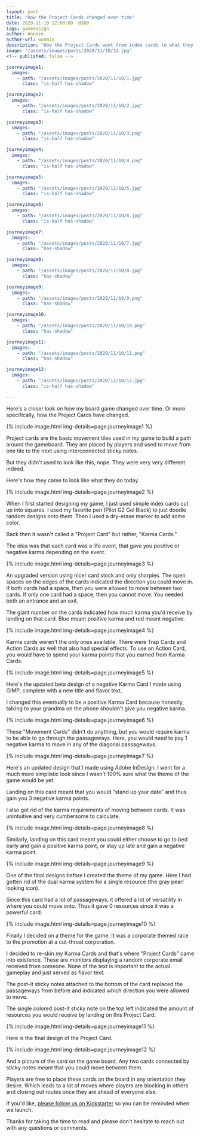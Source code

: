 ```yaml
---
layout: post
title: "How the Project Cards changed over time"
date: 2020-11-10 12:00:00 -0500
tags: gamedesign
author: Wonmin
author-url: wonmin
description: "How the Project Cards went from index cards to what they look like today."
image: "/assets/images/posts/2020/11/10/12.jpg"
<!-- published: false -->

journeyimage1:
  images:
    - path: "/assets/images/posts/2020/11/10/1.jpg"
      class: "is-half has-shadow"

journeyimage2:
  images:
    - path: "/assets/images/posts/2020/11/10/2.jpg"
      class: "is-half has-shadow"

journeyimage3:
  images:
    - path: "/assets/images/posts/2020/11/10/3.png"
      class: "is-half has-shadow"

journeyimage4:
  images:
    - path: "/assets/images/posts/2020/11/10/4.png"
      class: "is-half has-shadow"

journeyimage5:
  images:
    - path: "/assets/images/posts/2020/11/10/5.jpg"
      class: "is-half has-shadow"

journeyimage6:
  images:
    - path: "/assets/images/posts/2020/11/10/6.jpg"
      class: "is-half has-shadow"

journeyimage7:
  images:
    - path: "/assets/images/posts/2020/11/10/7.jpg"
      class: "has-shadow"

journeyimage8:
  images:
    - path: "/assets/images/posts/2020/11/10/8.jpg"
      class: "has-shadow"

journeyimage9:
  images:
    - path: "/assets/images/posts/2020/11/10/9.png"
      class: "has-shadow"

journeyimage10:
  images:
    - path: "/assets/images/posts/2020/11/10/10.png"
      class: "has-shadow"

journeyimage11:
  images:
    - path: "/assets/images/posts/2020/11/10/11.png"
      class: "has-shadow"

journeyimage12:
  images:
    - path: "/assets/images/posts/2020/11/10/12.jpg"
      class: "is-half has-shadow"

---
```


Here's a closer look on how my board game changed over time. Or more specifically, how the Project Cards have changed.

{% include image.html img-details=page.journeyimage1 %}

Project cards are the basic movement tiles used in my game to build a path around the gameboard. They are placed by players and used to move from one tile to the next using interconnected sticky notes.

But they didn't used to look like this, nope. They were very very different indeed.

Here's how they came to look like what they do today.

{% include image.html img-details=page.journeyimage2 %}

When I first started designing my game, I just used simple index cards cut up into squares. I used my favorite pen (Pilot G2 Gel Black) to just doodle random designs onto them. Then I used a dry-erase marker to add some color.

Back then it wasn't called a "Project Card" but rather, "Karma Cards."

The idea was that each card was a life event, that gave you positive or negative karma depending on the event.

{% include image.html img-details=page.journeyimage3 %}

An upgraded version using nicer card stock and only sharpies. The open spaces on the edges of the cards indicated the direction you could move in. If both cards had a space, then you were allowed to move between two cards. If only one card had a space, then you cannot move. You needed both an entrance and an exit.

The giant number on the cards indicated how much karma you'd receive by landing on that card. Blue meant positive karma and red meant negative.

{% include image.html img-details=page.journeyimage4 %}

Karma cards weren't the only ones available. There were Trap Cards and Action Cards as well that also had special effects. To use an Action Card, you would have to spend your karma points that you earned from Karma Cards.

{% include image.html img-details=page.journeyimage5 %}

Here's the updated beta design of a negative Karma Card I made using GIMP, complete with a new title and flavor text.

I changed this eventually to be a positive Karma Card because honestly, talking to your grandma on the phone shouldn't give you negative karma.

{% include image.html img-details=page.journeyimage6 %}

These "Movement Cards" didn't do anything, but you would require karma to be able to go through the passageways. Here, you would need to pay 1 negative karma to move in any of the diagonal passageways.

{% include image.html img-details=page.journeyimage7 %}

Here's an updated design that I made using Adobe InDesign. I went for a much more simplistic look since I wasn't 100% sure what the theme of the game would be yet.

Landing on this card meant that you would "stand up your date" and thus gain you 3 negative karma points.

I also got rid of the karma requirements of moving between cards. It was unintuitive and very cumbersome to calculate.

{% include image.html img-details=page.journeyimage8 %}

Similarly, landing on this card meant you could either choose to go to bed early and gain a positive karma point, or stay up late and gain a negative karma point.

{% include image.html img-details=page.journeyimage9 %}

One of the final designs before I created the theme of my game. Here I had gotten rid of the dual karma system for a single resource (the gray pearl looking icon).

Since this card had a lot of passageways, it offered a lot of versatility in where you could move onto. Thus it gave 0 resources since it was a powerful card.

{% include image.html img-details=page.journeyimage10 %}

Finally I decided on a theme for the game. It was a corporate themed race to the promotion at a cut-throat corporation.

I decided to re-skin my Karma Cards and that's where "Project Cards" came into existence. These are monitors displaying a random corporate email received from someone. None of the text is important to the actual gameplay and just served as flavor text.

The post-it sticky notes attached to the bottom of the card replaced the passageways from before and indicated which direction you were allowed to move.

The single colored post-it sticky note on the top left indicated the amount of resources you would receive by landing on this Project Card.

{% include image.html img-details=page.journeyimage11 %}

Here is the final design of the Project Card.

{% include image.html img-details=page.journeyimage12 %}

And a picture of the card on the game board. Any two cards connected by sticky notes meant that you could move between them.

Players are free to place these cards on the board in any orientation they desire. Which leads to a lot of moves where players are blocking in others and closing out routes once they are ahead of everyone else.

If you'd like, [please follow us on Kickstarter](https://www.kickstarter.com/projects/pegasusgamesnyc/welcome-to-sysifus-corp-a-cut-throat-corporate-board-game) so you can be reminded when we launch.

Thanks for taking the time to read and please don't hesitate to reach out with any questions or comments.
